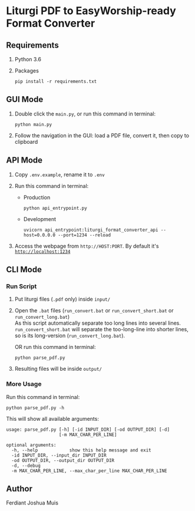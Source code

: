 # Liturgi PDF to EasyWorship-ready Format Converter

## Requirements

1. Python 3.6
2. Packages

    ```shell script
    pip install -r requirements.txt    
    ```

## GUI Mode

1. Double click the `main.py`, or run this command in terminal:

    ```shell script
    python main.py
    ```

2. Follow the navigation in the GUI: load a PDF file, convert it, then copy to clipboard

## API Mode

1. Copy `.env.example`, rename it to `.env`

2. Run this command in terminal:

    - Production

        ```shell script
        python api_entrypoint.py
        ```

    - Development

        ```shell script
        uvicorn api_entrypoint:liturgi_format_converter_api --host=0.0.0.0 --port=1234 --reload
        ```

3. Access the webpage from `http://HOST:PORT`. By default it's [`http://localhost:1234`](http://localhost:1234)

## CLI Mode

### Run Script

1. Put liturgi files (`.pdf` only) inside `input/`
2. Open the `.bat` files (`run_convert.bat` or `run_convert_short.bat` or `run_convert_long.bat`)  
    As this script automatically separate too long lines into several lines. `run_convert_short.bat` will separate the
    too-long-line into shorter lines, so is its long-version (`run_convert_long.bat`).

   OR run this command in terminal:

    ```shell script
    python parse_pdf.py
    ```

3. Resulting files will be inside `output/`

### More Usage

Run this command in terminal:

```shell script
python parse_pdf.py -h
```

This will show all available arguments:

```text
usage: parse_pdf.py [-h] [-id INPUT_DIR] [-od OUTPUT_DIR] [-d]
                    [-m MAX_CHAR_PER_LINE]

optional arguments:
  -h, --help            show this help message and exit
  -id INPUT_DIR, --input_dir INPUT_DIR
  -od OUTPUT_DIR, --output_dir OUTPUT_DIR
  -d, --debug
  -m MAX_CHAR_PER_LINE, --max_char_per_line MAX_CHAR_PER_LINE
```

## Author

Ferdiant Joshua Muis
